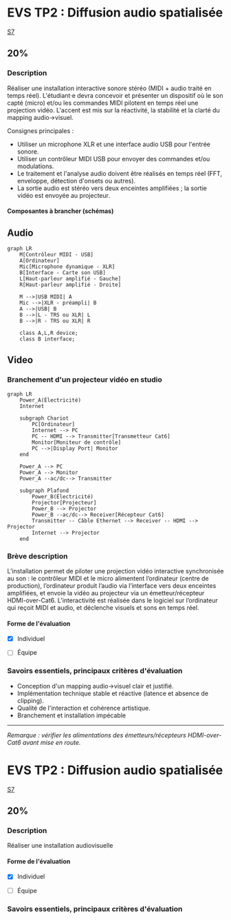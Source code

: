 # EVS TP2 : <!-- %: BLOC2 -->Diffusion audio spatialisée<!-- %; -->

 <!-- %: SEANCE_EVS_3 -->
[S7](../../01-deroulement/03/)
<!-- %; -->

##  <!-- %: PONDERATION_EVS_2 -->20%<!-- %; -->


### Description

Réaliser une installation interactive sonore stéréo (MIDI + audio traité en temps réel). L'étudiant·e devra concevoir et présenter un dispositif où le son capté (micro) et/ou les commandes MIDI pilotent en temps réel une projection vidéo. L'accent est mis sur la réactivité, la stabilité et la clarté du mapping audio→visuel.

Consignes principales :
- Utiliser un microphone XLR et une interface audio USB pour l'entrée sonore.
- Utiliser un contrôleur MIDI USB pour envoyer des commandes et/ou modulations.
- Le traitement et l'analyse audio doivent être réalisés en temps réel (FFT, enveloppe, détection d'onsets ou autres).
- La sortie audio est stéréo vers deux enceintes amplifiées ; la sortie vidéo est envoyée au projecteur.

#### Composantes à brancher (schémas)

## Audio

```mermaid
graph LR
	M[Contrôleur MIDI - USB]
	A[Ordinateur]
	Mic[Microphone dynamique - XLR]
	B[Interface - Carte son USB]
	L[Haut-parleur amplifié - Gauche]
	R[Haut-parleur amplifié - Droite]

	M -->|USB MIDI| A
	Mic -->|XLR - préampli| B
	A -->|USB| B
	B -->|L - TRS ou XLR| L
	B -->|R - TRS ou XLR| R

	class A,L,R device;
	class B interface;
```

## Video

### Branchement d'un projecteur vidéo en studio

```mermaid
graph LR
	Power_A(Électricité)
	Internet

	subgraph Chariot
		PC[Ordinateur]
		Internet --> PC
		PC -- HDMI --> Transmitter[Transmetteur Cat6]
		Monitor[Moniteur de contrôle]
		PC -->|Display Port| Monitor
	end

	Power_A --> PC
	Power_A --> Monitor
	Power_A --ac/dc--> Transmitter

	subgraph Plafond
		Power_B(Électricité)
		Projector[Projecteur]
		Power_B --> Projector
		Power_B --ac/dc--> Receiver[Récepteur Cat6]
		Transmitter -- Câble Ethernet --> Receiver -- HDMI --> Projector
		Internet --> Projector
	end

```

### Brève description

L’installation permet de piloter une projection vidéo interactive synchronisée au son : le contrôleur MIDI et le micro alimentent l’ordinateur (centre de production), l’ordinateur produit l’audio via l’interface vers deux enceintes amplifiées, et envoie la vidéo au projecteur via un émetteur/récepteur HDMI-over-Cat6. L’interactivité est réalisée dans le logiciel sur l’ordinateur qui reçoit MIDI et audio, et déclenche visuels et sons en temps réel.

#### Forme de l'évaluation

* [x] Individuel
* [ ] Équipe


### Savoirs essentiels, principaux critères d'évaluation

 - Conception d'un mapping audio→visuel clair et justifié.
 - Implémentation technique stable et réactive (latence et absence de clipping).
 - Qualité de l'interaction et cohérence artistique.
 - Branchement et installation impécable

---

*Remarque : vérifier les alimentations des émetteurs/récepteurs HDMI-over-Cat6 avant mise en route.*
# EVS TP2 : <!-- %: BLOC2 -->Diffusion audio spatialisée<!-- %; -->

 <!-- %: SEANCE_EVS_3 -->
[S7](../../01-deroulement/03/)
<!-- %; -->

##  <!-- %: PONDERATION_EVS_2 -->20%<!-- %; -->


### Description

<!-- %: DESCRIPTION_EVS_2  -->
Réaliser une installation audiovisuelle
<!-- %; -->

#### Forme de l'évaluation

* [x] Individuel
* [ ] Équipe


### Savoirs essentiels, principaux critères d'évaluation
 